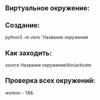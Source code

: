 ## Виртуальное окружение:

## Создание:
 python3 -m venv 'Название окружения

## Как заходить:
 source Название окружения/bin/activate

## Проверка всех окружений:
 workon - ТАБ